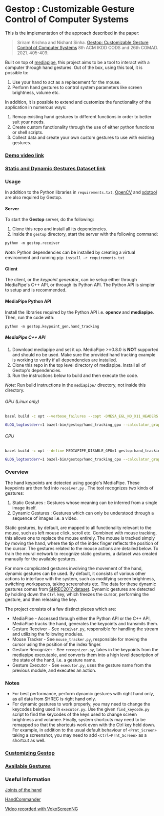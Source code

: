 # Gestop : Customizable Gesture Control of Computer Systems

This is the implementation of the approach described in the paper:
> Sriram Krishna and Nishant Sinha. [Gestop: Customizable Gesture Control of Computer Systems](https://arxiv.org/abs/2010.13197) 8th ACM IKDD CODS and 26th COMAD. 2021. 405-409.

Built on top of [mediapipe](https://github.com/google/mediapipe), this project aims to be a tool to interact with a computer through hand gestures. Out of the box, using this tool, it is possible to:

1. Use your hand to act as a replacement for the mouse.
2. Perform hand gestures to control system parameters like screen brightness, volume etc.

In addition, it is possible to extend and customize the functionality of the application in numerous ways:

1. Remap existing hand gestures to different functions in order to better suit your needs.
2. Create custom functionality through the use of either python functions or shell scripts.
3. Collect data and create your own custom gestures to use with existing gestures. 

### [Demo video link](https://www.youtube.com/watch?v=K2UkIjK7BTI&t=19s)

### [Static and Dynamic Gestures Dataset link](https://drive.google.com/drive/folders/1zMFQVKvpAhU-EKGxQNyFXKTu1TgBH23L?usp=sharing)

### Usage

In addition to the Python libraries in `requirements.txt`, [OpenCV](https://opencv.org/) and [xdotool](https://github.com/jordansissel/xdotool) are also required by Gestop.

#### Server

To start the **Gestop** server, do the following:

1. Clone this repo and install all its dependencies.
2. Inside the `gestop` directory, start the server with the following command:

``` python
python -m gestop.receiver
```

*Note:* Python dependencies can be installed by creating a virtual environment and running `pip install -r requirements.txt`

#### Client

The client, or the *keypoint generator*, can be setup either through MediaPipe's C++ API, or through its Python API. The Python API is simpler to setup and is recommended.

#### MediaPipe Python API

Install the libraries required by the Python API i.e. **opencv** and **mediapipe**. Then, run the code with:

``` python
python -m gestop.keypoint_gen.hand_tracking
```

##### MediaPipe C++ API

1. Download mediapipe and set it up. MediaPipe >=0.8.0 is **NOT** supported and should no be used. Make sure the provided hand tracking example is working to verify if all dependencies are installed.
2. Clone this repo in the top level directory of mediapipe. Install all of Gestop's dependencies.
3. Run the instructions below to build and then execute the code. 

*Note:* Run build instructions in the `mediapipe/` directory, not inside this directory.

###### GPU (Linux only)
``` sh
bazel build -c opt --verbose_failures --copt -DMESA_EGL_NO_X11_HEADERS --copt -DEGL_NO_X11 gestop:hand_tracking_gpu

GLOG_logtostderr=1 bazel-bin/gestop/hand_tracking_gpu --calculator_graph_config_file=gestop/gestop/keypoint_gen/hand_tracking_desktop_live.pbtxt
```

###### CPU
``` sh
bazel build -c opt --define MEDIAPIPE_DISABLE_GPU=1 gestop:hand_tracking_cpu

GLOG_logtostderr=1 bazel-bin/gestop/hand_tracking_cpu --calculator_graph_config_file=gestop/keypoint_gen/hand_tracking_desktop_live.pbtxt
```

### Overview

The hand keypoints are detected using google's MediaPipe. These keypoints are then fed into `receiver.py` . The tool recognizes two kinds of gestures:

1. Static Gestures : Gestures whose meaning can be inferred from a single image itself.
2. Dynamic Gestures : Gestures which can only be understood through a sequence of images i.e. a video.

Static gestures, by default, are mapped to all functionality relevant to the mouse, such as left mouse click, scroll etc. Combined with mouse tracking, this allows one to replace the mouse entirely. The mouse is tracked simply by moving the hand, where the tip of the index finger reflects the position of the cursor. The gestures related to the mouse actions are detailed below. To train the neural network to recognize static gestures, a dataset was created manually for the available gestures.

For more complicated gestures involving the movement of the hand, dynamic gestures can be used. By default, it consists of various other actions to interface with the system, such as modifying screen brightness, switching workspaces, taking screenshots etc. The data for these dynamic gestures comes from [SHREC2017 dataset](http://www-rech.telecom-lille.fr/shrec2017-hand/). Dynamic gestures are detected by holding down the `Ctrl` key, which freezes the cursor, performing the gesture, and then releasing the key.

The project consists of a few distinct pieces which are:

* MediaPipe - Accessed through either the Python API or the C++ API, MediaPipe tracks the hand, generates the keypoints and transmits them.
* Gesture Receiver - See `receiver.py`, responsible for handling the stream and utilizing the following modules.
* Mouse Tracker - See `mouse_tracker.py`, responsible for moving the cursor using the position of the index finger.
* Gesture Recognizer - See `recognizer.py`, takes in the keypoints from the mediapipe executable, and converts them into a high level description of the state of the hand, i.e. a gesture name.
* Gesture Executor - See `executor.py`, uses the gesture name from the previous module, and executes an action.

### Notes

* For best performance, perform dynamic gestures with right hand only, as all data from SHREC is right hand only.
* For dynamic gestures to work properly, you may need to change the keycodes being used in `executor.py`. Use the given `find_keycode.py` script to find the keycodes of the keys used to change screen brightness and volumee. Finally, system shortcuts may need to be remapped so that the shortcuts work even with the Ctrl key held down. For example, in addition to the usual default behaviour of `<Prnt_Screen>` taking a screenshot, you may need to add `<Ctrl+Prnt_Screen>` as a shortcut as well. 

### [Customizing Gestop](CUSTOMIZATION.md)

### [Available Gestures](GESTURES.md)

### Useful Information

[Joints of the hand](https://en.wikipedia.org/wiki/Interphalangeal_joints_of_the_hand)

[HandCommander](https://www.deuxexsilicon.com/handcommander/)

[Video recorded with VokoScreenNG](https://github.com/vkohaupt/vokoscreenNG)
